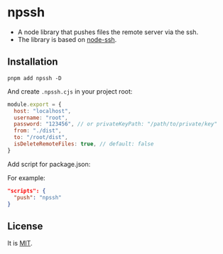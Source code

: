 # npssh

- A node library that pushes files the remote server via the ssh.
- The library is based on [node-ssh](https://github.com/steelbrain/node-ssh).

## Installation

```shell
pnpm add npssh -D
```

And create `.npssh.cjs` in your project root:
```js
module.export = {
  host: "localhost",
  username: "root",
  password: "123456", // or privateKeyPath: "/path/to/private/key"
  from: "./dist",
  to: "/root/dist",
  isDeleteRemoteFiles: true, // default: false 
}
```

Add script for package.json:

For example:
```json
"scripts": {
  "push": "npssh"
}
```

## License

It is [MIT]("./LICENSE").
